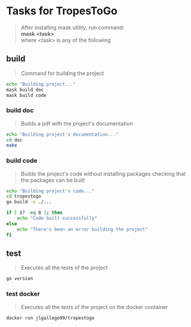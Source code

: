 # Tasks for TropesToGo
> After installing mask utility, run command:  
> **mask \<task\>**  
> where \<task\> is any of the following

## build
> Command for building the project
~~~sh
echo "Building project..."
mask build doc
mask build code
~~~

### build doc
> Builds a pdf with the project's documentation
~~~sh
echo "Building project's documentation..."
cd doc
make
~~~

### build code
> Builds the project's code without installing packages
> checking that the packages can be built
~~~sh
echo "Building project's code..."
cd tropestogo
go build -v ./...

if [ $? -eq 0 ]; then
    echo "Code built successfully"
else
    echo "There's been an error building the project"
fi
~~~

## test
> Executes all the tests of the project
~~~sh
go version
~~~

### test docker
> Executes all the tests of the project on the docker container
~~~bash
docker run jlgallego99/tropestogo
~~~